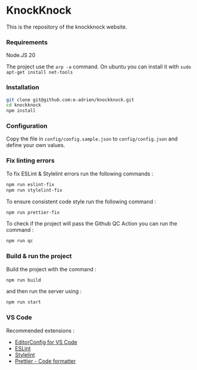 # KnockKnock

This is the repository of the knockknock website.

### Requirements

Node.JS 20

The project use the `arp -a` command.
On ubuntu you can install it with `sudo apt-get install net-tools`

### Installation

```bash
git clone git@github.com:e-adrien/knockknock.git
cd knockknock
npm install
```

### Configuration

Copy the file in `config/config.sample.json` to `config/config.json` and define your own values.

### Fix linting errors

To fix ESLint & Stylelint errors run the following commands :

```bash
npm run eslint-fix
npm run stylelint-fix
```

To ensure consistent code style run the following command :

```bash
npm run prettier-fix
```

To check if the project will pass the Github QC Action you can run the command :

```bash
npm run qc
```

### Build & run the project

Build the project with the command :

```bash
npm run build
```

and then run the server using :

```bash
npm run start
```

### VS Code

Recommended extensions :

- [EditorConfig for VS Code](https://marketplace.visualstudio.com/items?itemName=EditorConfig.EditorConfig)
- [ESLint](https://marketplace.visualstudio.com/items?itemName=dbaeumer.vscode-eslint)
- [Stylelint](https://marketplace.visualstudio.com/items?itemName=stylelint.vscode-stylelint)
- [Prettier - Code formatter](https://marketplace.visualstudio.com/items?itemName=esbenp.prettier-vscode)
